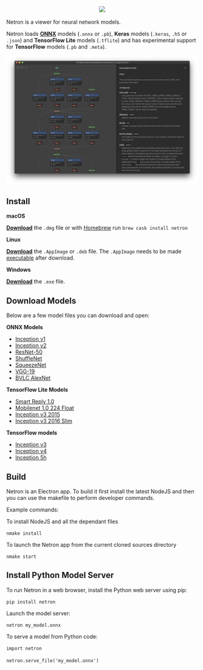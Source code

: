 
<p align='center'><img width='400' src='media/logo.png'/></p>

Netron is a viewer for neural network models.

Netron loads **[ONNX](http://onnx.ai)** models (`.onnx` or `.pb`), **Keras** models (`.keras`, `.h5` or `.json`) and **TensorFlow Lite** models (`.tflite`) and has experimental support for **TensorFlow** models (`.pb` and `.meta`).

<p align='center'><a href='https://www.lutzroeder.com/ai'><img src='media/screenshot.png' width='800'></a></p>

## Install

**macOS**

[**Download**](https://github.com/lutzroeder/Netron/releases/latest) the `.dmg` file or with [Homebrew](https://caskroom.github.io) run `brew cask install netron`

**Linux**

[**Download**](https://github.com/lutzroeder/Netron/releases/latest) the `.AppImage` or `.deb` file. The `.AppImage` needs to be made [executable](http://discourse.appimage.org/t/how-to-make-an-appimage-executable/80) after download.

**Windows**

[**Download**](https://github.com/lutzroeder/Netron/releases/latest) the `.exe` file.

## Download Models

Below are a few model files you can download and open:

**ONNX Models**

* [Inception v1](https://github.com/onnx/models/blob/master/inception_v1)
* [Inception v2](https://github.com/onnx/models/blob/master/inception_v2)
* [ResNet-50](https://github.com/onnx/models/blob/master/resnet50)
* [ShuffleNet](https://github.com/onnx/models/blob/master/shufflenet)
* [SqueezeNet](https://github.com/onnx/models/blob/master/squeezenet)
* [VGG-19](https://github.com/onnx/models/blob/master/vgg19)
* [BVLC AlexNet](https://github.com/onnx/models/blob/master/bvlc_alexnet)

**TensorFlow Lite Models**

* [Smart Reply 1.0 ](https://storage.googleapis.com/download.tensorflow.org/models/tflite/smartreply_1.0_2017_11_01.zip)
* [Mobilenet 1.0 224 Float](https://storage.googleapis.com/download.tensorflow.org/models/tflite/mobilenet_v1_1.0_224_float_2017_11_08.zip)
* [Inception v3 2015](https://storage.googleapis.com/download.tensorflow.org/models/tflite/inception_v3_2015_2017_11_10.zip)
* [Inception v3 2016 Slim](https://storage.googleapis.com/download.tensorflow.org/models/tflite/inception_v3_slim_2016_android_2017_11_10.zip)

**TensorFlow models**

* [Inception v3](https://storage.googleapis.com/download.tensorflow.org/models/inception_v3_2016_08_28_frozen.pb.tar.gz)
* [Inception v4](https://storage.googleapis.com/download.tensorflow.org/models/inception_v4_2016_09_09_frozen.pb.tar.gz)
* [Inception 5h](https://storage.googleapis.com/download.tensorflow.org/models/inception5h.zip)

## Build

Netron is an Electron app.     To build it first install the latest NodeJS and then you can use the makefile to perform developer commands.

Example commands:

To install NodeJS and all the dependant files
```
nmake install
```
	
To launch the Netron app from the current cloned sources directory
```
nmake start
```


## Install Python Model Server 

To run Netron in a web browser, install the Python web server using pip: 
```
pip install netron
```

Launch the model server:

```
netron my_model.onnx
```

To serve a model from Python code:
```
import netron

netron.serve_file('my_model.onnx')
```
